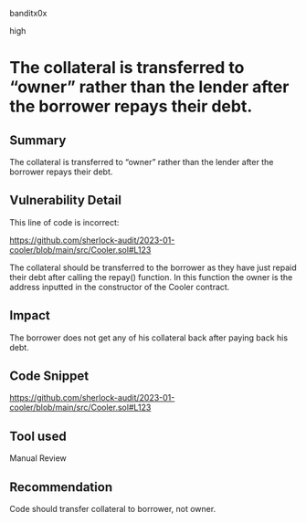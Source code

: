 banditx0x

high

# The collateral is transferred to “owner” rather than the lender after the borrower repays their debt.

## Summary

The collateral is transferred to “owner” rather than the lender after the borrower repays their debt.

## Vulnerability Detail

This line of code is incorrect:

https://github.com/sherlock-audit/2023-01-cooler/blob/main/src/Cooler.sol#L123

The collateral should be transferred to the borrower as they have just repaid their debt after calling the repay() function. In this function the owner is the address inputted in the constructor of the Cooler contract.

## Impact

The borrower does not get any of his collateral back after paying back his debt.

## Code Snippet

https://github.com/sherlock-audit/2023-01-cooler/blob/main/src/Cooler.sol#L123

## Tool used

Manual Review

## Recommendation

Code should transfer collateral to borrower, not owner.
